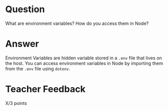 # Question

What are environment variables? How do you access them in Node?

# Answer
Environment Variables are hidden variable stored in a `.env` file that lives on the host. You can access environment variables in Node by importing them from the `.env` file using `dotenv`.

# Teacher Feedback

X/3 points